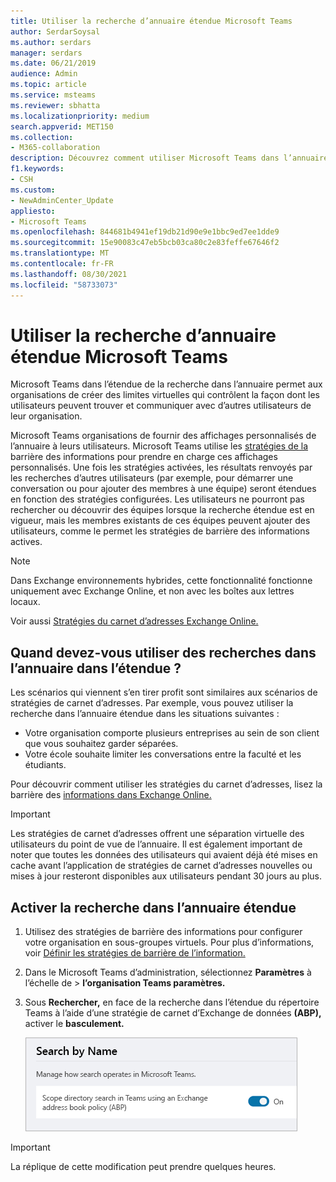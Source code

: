 ```yaml
---
title: Utiliser la recherche d’annuaire étendue Microsoft Teams
author: SerdarSoysal
ms.author: serdars
manager: serdars
ms.date: 06/21/2019
audience: Admin
ms.topic: article
ms.service: msteams
ms.reviewer: sbhatta
ms.localizationpriority: medium
search.appverid: MET150
ms.collection:
- M365-collaboration
description: Découvrez comment utiliser Microsoft Teams dans l’annuaire pour fournir des affichages personnalisés de l’annuaire.
f1.keywords:
- CSH
ms.custom:
- NewAdminCenter_Update
appliesto:
- Microsoft Teams
ms.openlocfilehash: 844681b4941ef19db21d90e9e1bbc9ed7ee1dde9
ms.sourcegitcommit: 15e90083c47eb5bcb03ca80c2e83feffe67646f2
ms.translationtype: MT
ms.contentlocale: fr-FR
ms.lasthandoff: 08/30/2021
ms.locfileid: "58733073"
---
```

# <a name="use-microsoft-teams-scoped-directory-search"></a>Utiliser la recherche d’annuaire étendue Microsoft Teams

Microsoft Teams dans l’étendue de la recherche dans l’annuaire permet aux organisations de créer des limites virtuelles qui contrôlent la façon dont les utilisateurs peuvent trouver et communiquer avec d’autres utilisateurs de leur organisation. 

Microsoft Teams organisations de fournir des affichages personnalisés de l’annuaire à leurs utilisateurs. Microsoft Teams utilise les [stratégies de la](/microsoft-365/compliance/information-barriers) barrière des informations pour prendre en charge ces affichages personnalisés. Une fois les stratégies activées, les résultats renvoyés par les recherches d’autres utilisateurs (par exemple, pour démarrer une conversation ou pour ajouter des membres à une équipe) seront étendues en fonction des stratégies configurées. Les utilisateurs ne pourront pas rechercher ou découvrir des équipes lorsque la recherche étendue est en vigueur, mais les membres existants de ces équipes peuvent ajouter des utilisateurs, comme le permet les stratégies de barrière des informations actives.

> [!NOTE]
> Dans Exchange environnements hybrides, cette fonctionnalité fonctionne uniquement avec Exchange Online, et non avec les boîtes aux lettres locaux.

Voir aussi [Stratégies du carnet d’adresses Exchange Online.](/exchange/address-books/address-book-policies/address-book-policies)

## <a name="when-should-you-use-scoped-directory-searches"></a>Quand devez-vous utiliser des recherches dans l’annuaire dans l’étendue ?

Les scénarios qui viennent s’en tirer profit sont similaires aux scénarios de stratégies de carnet d’adresses. Par exemple, vous pouvez utiliser la recherche dans l’annuaire étendue dans les situations suivantes :

- Votre organisation comporte plusieurs entreprises au sein de son client que vous souhaitez garder séparées. 
- Votre école souhaite limiter les conversations entre la faculté et les étudiants. 
 
Pour découvrir comment utiliser les stratégies du carnet d’adresses, lisez la barrière des [informations dans Exchange Online.](/microsoft-365/compliance/information-barriers)

> [!IMPORTANT]
> Les stratégies de carnet d’adresses offrent une séparation virtuelle des utilisateurs du point de vue de l’annuaire. Il est également important de noter que toutes les données des utilisateurs qui avaient déjà été mises en cache avant l’application de stratégies de carnet d’adresses nouvelles ou mises à jour resteront disponibles aux utilisateurs pendant 30 jours au plus.

## <a name="turn-on-scoped-directory-search"></a>Activer la recherche dans l’annuaire étendue

1. Utilisez des stratégies de barrière des informations pour configurer votre organisation en sous-groupes virtuels. Pour plus d’informations, voir [Définir les stratégies de barrière de l’information.](/microsoft-365/compliance/information-barriers-policies)

2. Dans le Microsoft Teams d’administration, sélectionnez **Paramètres** à l’échelle de  >  **l’organisation Teams paramètres.**

3. Sous **Rechercher,** en face de la recherche dans l’étendue du répertoire Teams à l’aide d’une stratégie de carnet d’Exchange de données **(ABP),** activer le **basculement.**

    ![Recherche dans l’annuaire dans Microsoft Teams centre d’administration.](media/teams-scoped-directory-search-image1.png)


> [!IMPORTANT]
> La réplique de cette modification peut prendre quelques heures.
